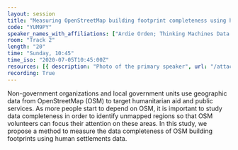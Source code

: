 ```yaml
---
layout: session
title: "Measuring OpenStreetMap building footprint completeness using human settlement layers"
code: "YUM9PY"
speaker_names_with_affiliations: ["Ardie Orden; Thinking Machines Data Science\r", "Ren Avell Flores; Thinking Machines Data Science\r", "Pia Faustino; Thinking Machines Data Science\r", "Mark Steve Samson; Thinking Machines Data Science"]
room: "Track 2"
length: "20"
time: "Sunday, 10:45"
time_iso: "2020-07-05T10:45:00Z"
resources: [{ description: "Photo of the primary speaker", url: "/attachments/YUM9PY_primary_speaker_photo_arik6pZ.png" },{ description: "Bio of the primary speaker", url: "/attachments/YUM9PY_primary_speaker_bio_4j0Obwx" }]
recording: True
---
```

Non-government organizations and local government units use geographic data from OpenStreetMap (OSM) to target humanitarian aid and public services. As more people start to depend on OSM, it is important to study data completeness in order to identify unmapped regions so that OSM volunteers can focus their attention on these areas. In this study, we propose a method to measure the data completeness of OSM building footprints using human settlements data.
